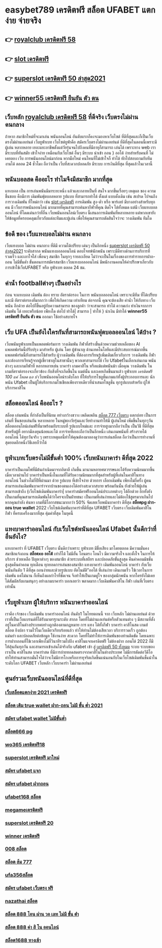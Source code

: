 # easybet789 เครดิตฟรี สล็อต  UFABET แตกง่าย จ่ายจริง

## 👉 [royalclub เครดิตฟรี 58](https://mabet.net/)
## 👉 [slot เครดิตฟรี](https://mabet.net/)
## 👉 [superslot เครดิตฟรี 50 ล่าสุด2021](https://mabet.net/credit-free-new/)
## 👉 [winner55 เครดิตฟรี ยืนยัน ตัว ตน](https://mabet.net/register/)

##  เว็บหลัก [royalclub เครดิตฟรี 58](https://mabet.net/)  ที่ดีจริง เว็บตรงไม่ผ่าน คนกลาง 

ถ้าหาก สมาชิกใหม่ที่จะมาเล่น พนันออนไลน์  อันดับแรกก็คงจะมองหาเว็บไซต์ ที่ดีที่สุดและก็เป็นเว็บตรงไม่ผ่านเอเย่นต์    เว็บยูฟ่าเบท เว็บไซต์ยูฟ่าคือ สมัครเว็บตรงไม่ผ่านเอเย่นต์  ที่ดีที่สุดในตอนนี้เพราะมี ผู้เล่น  หลากหลาย  เยอะแยะอาชีพตั้งแต่วัยรุ่นจนไปถึงคนที่มีอายุก็สามารถ เล่นได้ เพราะทาง web เรามีระบบที่ทันสมัย  เข้าใจง่าย เหมือนกับเว็บไซต์ อื่นๆ มีระบบ นำเข้า  ถอน } ออโต้ ง่ายสำหรับคนที่ ไม่เคยลอง  เว็บ การพนันออนไลน์มาก่อน หากมือใหม่ คนไหนที่ไม่เข้าใจก็ ทำได้ ทักไปสอบถามกับทีมงานได้ ตลอด 24 ชั่วโมง  ถือว่าเป็น เว็บที่สะดวกปลอดภัย มีระบบ การเงินดีที่สุด ที่สุดแล้วในเวลานี้ 


##  พนันบอลสด คืออะไร   ทำไมจึงมีสมาชิก  มากที่สุด 

แทงบอล เป็น การเล่นพนันมีมาระยะหนึ่ง แล้วและกลายเป็นที่ สนใจ มากขึ้นเรื่อยๆ เหตุผล ของ ความชื่นชอบ คือมีการ เดิมพันฟุตบอลหลาย รูปแบบ ที่สามารถทำได้ ตั้งแต่ แบบดั้งเดิม  เช่น สเปรด ไปจนถึงการวางเดิมพัน ที่ใหม่กว่า เช่น [slot เครดิตฟรี](https://mabet.net/credit-free-new/) การเดิมพัน สูง-ต่ำ หรือ พาร์เลย์  มีบางอย่างสำหรับทุกคน มี เว็บการพนันออนไลน์ มากมายที่คุณสามารถค้นหากีฬาที่คุณ ติดใจ ได้ทั้งหมด แต่มี เว็บแทงบอลออนไลน์ ที่โดดเด่นกว่าที่อื่น เว็บพนันออนไลน์เว็บตรง นี้เสนอการเดิมพันที่หลากหลาย แต่พวกเขายังให้ข้อมูลที่ครอบคลุมเกี่ยวกับแต่ละทีมและผู้เล่น เพื่อให้คุณสามารถตัดสินใจว่าจะ วางเดิมพัน ทีมใด

##  ข้อดี ของ เว็บแทงบอลไม่ผ่าน คนกลาง 

เว็บแทงบอล  ไม่ผ่าน คนกลาง  ที่ดีมี ความได้เปรียบ เด่นๆ เป็นอีกหนึ่ง [superslot เครดิตฟรี 50 ล่าสุด2021](https://mabet.net/register/) ระดับสากล พนันแทงบอลออนไลน์  ตอบโจทษ์นักพนัน เพราะมีดีทางด้านการบริการที่รวดเร็ว และเอาใจใส่ เพื่อนๆ สมาชิก  ในทุกๆ รายละเอียด ไม่ว่าจะเป็นในเรื่องของการทำรายการฝาก-ถอน ไม่มีขั้นต่ำ   ขั้นตอนการสมัครสมาชิก เว็บแทงบอลออนไลน์   มีพนักงานคอนให้คำปรึกษาเกี่ยวกับการเข้าใช้เว็บUFABET หรือ ยูฟ่าเบท ตลอด 24 ชม.


##  ค่าน้ำ  footballต่างๆ  เป็นอย่างไร 

ก่อน จะแทงบอล เดิมพัน  ต้อง  ทราบ  อัตราต่อรอง ในการ พนันบอลออนไลน์  เพราะจะมีทีม ที่ได้เปรียบ และมี อัตราต่อรองที่มากกว่า เพื่อให้เกิดความ เท่าเทียม   ต่อจากนี้ คุณจะต้องเสีย ค่าน้ำ  ให้กับทาง  เว็บพนัน อีกด้วย ต่อไปก็ขึ้นอยู่กับความสามารถ  ของลูกค้า  ว่าจะสามารถ ทำได้ ความเก่ง ทำเงินจากการ  เดิมพัน ได้ เยอะหรือน้อย เพียงใด  ต่อไป  ทำได้| สามารถ | ทำให้ }  นำเงิน  มีทำได้ **winner55 เครดิตฟรี ยืนยัน ตัว ตน** ออกมา  ใช้อย่างสบายใจ

## เว็บ UFA เป็นยังไงใครกันที่สามารถพนันฟุตบอลออนไลน์   ได้บ้าง ?

 เว็บพนันยูฟ่าเบทเป็นแพลตฟอร์มการ วางเดิมพัน กีฬาที่สร้างขึ้นด้วยความช่วยเหลือของ AI แพลตฟอร์มนี้ปรับปรุง มาสำหรับ ผู้เล่น โดย ผู้ชำนาญ ด้านเทคโนโลยีและมีประสบการณ์มากขึ้น แพลตฟอร์มนี้ยังสามารถใช้สำหรับ ผู้วางเดิมพัน ที่ต้องการเรียนรู้เพิ่มเติมเกี่ยวกับการ วางเดิมพัน กีฬาและต้องการเรียนรู้จากผู้เชี่ยวชาญในสาขานั้นๆ พวกเขาสามารถใช้  เว็บ Ufabetในเลือกเล่นเกม พนันต่างๆ และเกมกีฬาที่ หลากหลายเช่น บาคาร่า เกมคาสิโน หรือแม้แต่พนันม้า เมื่อคุณ วางเดิมพัน ในเกมอัตราต่อรองจะเกี่ยวข้อง กับสิ่งที่จะเกิดขึ้นใน แมต์นั้น และเคยเกิดขึ้นมาแล้ว  ยูฟ่าเบท  *เครดิตฟรี 100 แค่ โหลด แอ ป*  เว็บพนันออนไลน์ระดับโลก ที่ให้บริการโซลูชั่นเกมแก่ทั้งผู้ประกอบการและ นักพนัน Ufabet เป็นผู้ให้บริการเกมโซเชียลเพียงรายเดียวที่นำเสนอโซลูชั่น ทุกรูปแบบสำหรับ ผู้ให้บริการคาสิโน 


## สล็อตออนไลน์ คืออะไร ?

สล็อต   เล่นพนัน ที่กำลังเป็นที่นิยม อย่างกว้างขวาง  เพลิดเพลิน  [สล็อต 777 เว็บตรง](https://mabet.net/credit-free-50/)  แตกบ่อย  เป็นการเล่นที่ ชื่นชอบเล่นกัน หลากหลาย ในหมู่ของวัยรุ่นและวัยทำงานทำให้มี ผู้เล่นใหม่ เพิ่มขึ้นในทุกๆวัน  สล็อตออนไลน์เล่นฟรีที่มาพร้อมกับระบบที่ รูปแบบใหม่และ การจ่ายสูงมากถือว่าเป็น เป็นวิธี ที่ดีที่สุดสำหรับผู้ที่ อยากมีลงทุนน้อยและได้ การจ่ายที่เยอะถือว่าเป็นอีกหนึ่ง เล่นเกมพนันที่ สร้างรายได้ ออนไลน์ ได้ทุกวันจริง ๆ เพราะเหตุผลนี้ทำให้คุณต้องมาลองดูว่าการเล่นสล็อต ถือว่าเป็นการทำงานที่ สุดยอดอีกหนึ่งวิธีเลยก็ว่าได้

##  ยูฟ่าเบทเว็บตรงไม่มีขั้นต่ำ 100%  เว็บพนันบาคาร่า ดีที่สุด 2022 

บาคาร่าเป็นเกมไพ่ที่มีต้นกำเนิดมาจากอิตาลี เกิดขึ้น  มานานหลายศตวรรษและได้รับความนิยมมากขึ้นเมื่อเวลาผ่านไป บาคาร่าเป็นหนึ่งในเกมที่ได้รับความนิยมมากที่สุดสำหรับผู้ที่เล่นในคาสิโนทางออนไลน์ ในช่วงไม่กี่ปีที่ผ่านมา ด้วย    รูปแบบ  ที่เข้าใจง่าย ด้วยการ  เลือกเดิมพัน  เพียงไม่กี่ครั้ง ผู้คนสามารถเล่นเดิมพันบาคาร่าจากบ้านของตนเองได้อย่างสะดวกสบาย  พร้อมกันนั้น ยังช่วยให้ผู้เล่นสามารถเข้าถึง {เว็บไซต์เดิมพันบาคาร่า| บาคาร่าสมัครฟรีออนไลน์ประเภทต่างๆ ได้อีกด้วย อีกทั้งยังเป็นเกมที่คุณสามารถเดิมพันได้ว่าใครจะเป็นฝ่ายชนะ เป็นเกมที่เล่นง่ายและไม่ต้องใช้สูตรมากเกินไป หากคุณกำลัง ค้นหา  เกมที่มีโอกาสชนะมากกว่า 50%  จัดเลยเว็บพนันบาคาร่า ดีที่สุด **สล็อตpg ฝาก-ถอน true wallet** 2022  เว็บไซต์เดิมพันบาคาร่าที่ดีที่สุด UFABET เว็บตรง เว็บเดิมพันคาสิโน กีฬา ที่ครบเครื่องมากที่สุด คุ้มค่าที่สุด ในยุคนี้


## แทงบาคาร่าออนไลน์  กับเว็บไซต์พนันออนไลน์ Ufabet   นั้นดีกว่าที่อื่นยังไง?

แทงบาคาร่า ที่ UFABET เว็บตรง นั้นดีกว่าเพราะ ยูฟ่าเบท มีชื่อเสียง มาโดยตลอด มีความมั่นคง สมาชิกแจ้งถอน **สล็อตxo ออโต้** เท่าก็ได้ ไม่มีอั้น โอนตรง โอนไว มีความจริงใจ และตั้งใจ ในการให้บริการ  ช่วยเหลือ ปัญหาต่างๆ ของสมาชิก ด้วยระบบที่เสถียร และปลอดภัยขั้นสูงสุด คืนค่าคอมมิชชั่นสูงสุดคืนค่าคอม ทุกเดือน ทุกยอดการเล่นของสมาชิก แทงบาคาร่า   เดิมพันออนไลน์ บาคาร่า  กับเว็บพนันอันดับ 1 ดีที่สุด ถอนง่ายและด้วยรูปแบบ อัตโนมัติ”ออโต้ ที่เล่นง่าย เดินเกมเร็ว ใช้เวลาในการเดิมพัน แค่ไม่นาน ก็เห็นถึงผลกำไรที่ชัดเจน จึงทำให้เป็นเกมคู่ใจ ของกลุ่มนักพนัน หากใครยังไม่เคย ได้สัมผัสกับเกมสนุกๆ อย่างเกมบาคาร่า บอกเลยว่า พลาดมาก  เว็บเดิมพันคาสิโน กีฬา เล่นที่เว็บตรงเท่านั้น


##  เว็บยูฟ่าเบท ผู้ให้บริการ พนันบาคาร่าออนไลน์

เราคือ  เจ้าของ เว็บเดิมพัน บาคาร่าออนไลน์ อันดับ1 ในไทยตอนนี้ จาก เว็บหลัก ไม่ผ่านเอเย่นต์ ด้วยเราที่เป็นเว็บแบรนด์ที่ได้รับมาตรฐานระดับ สากล โดยที่ไม่ผ่านเอเย่นต์หรือตัวแทนต่าง ๆ มีสถานที่ตั้งอยู่ในคาสิโนต่างประเทศอย่างถูกต้องตามกฏหมาย การ  แทง  ได้ทั้งกีฬา บาคาร่า คาสิโนสด เกมส์ สล็อต ยิงปลา  รวมไว้ในเว็บเดียวเรียบร้อยแล้ว ทำให้ท่านไม่ต้องเสียเวลา บริการรวดเร็ว ถูกต้อง แม่นยำ และปลอดภัยต่อข้อมูล ใช้งานง่าย สะดวก โดยที่ไม่ทำให้การเดิมพันของท่านติดขัด โดยเฉพาะการฝากถอนที่ใช้เวลาเพียงไม่กี่วินาทีรวมไปถึง คาสิโนแจกเครดิตฟรี ไม่ต้องฝาก ถอนได้ 2022 ก็มีให้ลุ้นกันทุกวัน และสามารถเข้าเล่นได้จริงกับ  ufabet เข้า สู่ [เครดิตฟรี 50 ทั้งหมด](https://member.mabet.net/?action=login) ระบบ  ระบบของเราเป็น คาสิโนสด บาคาร่าสด ที่มีการถ่ายทอดสดตรงจากคาสิโนในต่างประเทศ ไม่มีการตัดต่อวีดีโอ ทำให้ท่านสามารถมั่นใจได้ว่าจะไม่มีการโกงหรือการทุจริตเกิดขึ้นแน่นอนกับในเว็บไซต์เดิมพันชั้นนำในระดับโลก UFABET เว็บหลัก เว็บบาคาร่า ไม่ผ่านเอเย่นต์


## ศูนย์รวมเว็บพนันออนไลน์ที่ดีที่สุด

### [เว็บสล็อตแตกง่าย 2021 เครดิตฟรี](https://atom.io/themes/สล็อตเว็บแม่%20MABET.net%20สล็อตpgฝากถอนไม่มีขั้นต่ํา%20008%20สล็อต%20สล็อตแตกหนัก%2020รับ100)
### [สล็อต เติม true wallet ฝาก-ถอน ไม่มี ขั้น ต่ำ 2021](https://atom.io/themes/สล็อตเว็บแม่%20MABET.net%20เครดิตฟรี%20ไม่มี%20เงื่อนไข%20แค่สมัคร%20ล่าสุด%20008%20สล็อต%20สล็อตแตกหนัก%2020รับ100)
### [สมัคร ufabet wallet ไม่มีขั้นต่ำ](https://atom.io/themes/สล็อตเว็บแม่%20MABET.net%20สล็อต%20โอน%20ผ่าน%20วอ%20เลท%20ไม่มี%20ขั้นต่ำ%20เครดิตฟรี%20008%20สล็อต%20สล็อตแตกหนัก%2020รับ100)
### [สล็อต666 pg](https://atom.io/themes/สล็อตเว็บแม่%20MABET.net%20winner555%20เครดิตฟรี%20100%20บาท%20008%20สล็อต%20สล็อตแตกหนัก%2020รับ100)
### [wo365 เครดิตฟรี18](https://atom.io/themes/สล็อตเว็บแม่%20MABET.net%20สมัคร%20ufabet%20ฝากถอน%20ผ่าน%20วอ%20เลท%20ไม่มี%20ขั้นต่ำ%20008%20สล็อต%20สล็อตแตกหนัก%2020รับ100)
### [superslot เครดิตฟรี มาใหม่](https://atom.io/themes/สล็อตเว็บแม่%20MABET.net%20superslot%20เครดิตฟรี%2020%20008%20สล็อต%20สล็อตแตกหนัก%2020รับ100)
### [สมัคร ufabet แจก](https://atom.io/themes/สล็อตเว็บแม่%20MABET.net%20panda%20slot%20เครดิตฟรี%20008%20สล็อต%20สล็อตแตกหนัก%2020รับ100)
### [สมัคร ufabet ฝากถอน](https://atom.io/themes/สล็อตเว็บแม่%20MABET.net%20เครดิตฟรี50กดรับหน้าเว็บ%20008%20สล็อต%20สล็อตแตกหนัก%2020รับ100)
### [ufabet168 สล็อต](https://atom.io/themes/สล็อตเว็บแม่%20MABET.net%20สล็อต%20ลิง%20008%20สล็อต%20สล็อตแตกหนัก%2020รับ100)
### [megameเครดิตฟรี](https://atom.io/themes/สล็อตเว็บแม่%20MABET.net%20สล็อต%20ufa350%20008%20สล็อต%20สล็อตแตกหนัก%2020รับ100)
### [superslot เครดิตฟรี 20](https://atom.io/themes/สล็อตเว็บแม่%20MABET.net%20superslot1234%20เครดิตฟรี50%20008%20สล็อต%20สล็อตแตกหนัก%2020รับ100)
### [winner เครดิตฟรี](https://atom.io/themes/สล็อตเว็บแม่%20MABET.net%20สมัคร%20ufabet%20รับเครดิตฟรี%20008%20สล็อต%20สล็อตแตกหนัก%2020รับ100)
### [008 สล็อต](https://atom.io/themes/สล็อตเว็บแม่%20MABET.net%20สล็อตpg%20ทดลอง%20008%20สล็อต%20สล็อตแตกหนัก%2020รับ100)
### [สล็อต ส้ม 777](https://atom.io/themes/สล็อตเว็บแม่%20MABET.net%20สล็อต%20เข้าสู่ระบบ%20008%20สล็อต%20สล็อตแตกหนัก%2020รับ100)
### [ufa356สล็อต](https://atom.io/themes/สล็อตเว็บแม่%20MABET.net%20สล็อต%20โปร%20โม%20ชั่%20น%20สมาชิก%20ใหม่%20008%20สล็อต%20สล็อตแตกหนัก%2020รับ100)
### [สมัคร ufabet เว็บตรง ฟรี](https://atom.io/themes/สล็อตเว็บแม่%20MABET.net%20รวม%20superslot%20เครดิตฟรี%2050%20ไม่ต้องแชร์%20008%20สล็อต%20สล็อตแตกหนัก%2020รับ100)
### [nazathai สล็อต](https://atom.io/themes/สล็อตเว็บแม่%20MABET.net%20เครดิตฟรี%2050%20ทํา%20ยอด%201000%20ถอนได้%20300%20008%20สล็อต%20สล็อตแตกหนัก%2020รับ100)
### [สล็อต 888 โอน ผ่าน วอ เลท ไม่มี ขั้น ต่ํา](https://atom.io/themes/สล็อตเว็บแม่%20MABET.net%20สล็อต%20จีคลับ%20008%20สล็อต%20สล็อตแตกหนัก%2020รับ100)
### [สล็อต 888 ค่า สิ โน ออนไลน์](https://atom.io/themes/สล็อตเว็บแม่%20MABET.net%20สมัคร%20ufabet%20ฝากถอน%20ผ่าน%20วอเลท%20ไม่มี%20ขั้นต่ำ%20008%20สล็อต%20สล็อตแตกหนัก%2020รับ100)
### [สล็อต1688 ทางเข้า](https://atom.io/themes/สล็อตเว็บแม่%20MABET.net%20super%20slot777%20เครดิตฟรี%2050%20008%20สล็อต%20สล็อตแตกหนัก%2020รับ100)